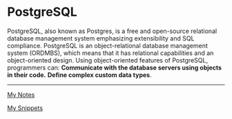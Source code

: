 # PostgreSQL

PostgreSQL, also known as Postgres, is a free and open-source relational database management system emphasizing extensibility and SQL compliance. PostgreSQL is an object-relational database management system (ORDMBS), which means that it has relational capabilities and an object-oriented design. Using object-oriented features of PostgreSQL, programmers can: **Communicate with the database servers using objects in their code.** **Define complex custom data types**.

---

[My Notes](PostgreSQL%201b2aeacbb299814e8505da48ebaedace/My%20Notes%201b2aeacbb299814f99b2cc3fe6d7fe98.md)

[My Snippets](PostgreSQL%201b2aeacbb299814e8505da48ebaedace/My%20Snippets%201b2aeacbb29981da9863f068cb7e5e79.md)